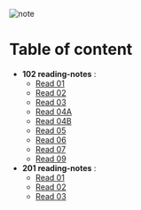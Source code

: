 ![note](https://i.ibb.co/FXxvfx8/rsz-kissclipart-study-notes-clipart-test-study-skills-clip-art-e449c8c59493291d.png)

# Table of content
* **102 reading-notes** :
  - [Read 01](https://omx302.github.io/reading-notes/Code102/Read01)
  - [Read 02](https://omx302.github.io/reading-notes/Code102/Read02)
  - [Read 03](https://omx302.github.io/reading-notes/Code102/Read03)
  - [Read 04A](https://omx302.github.io/reading-notes/Code102/Read04a)
  - [Read 04B](https://omx302.github.io/reading-notes/Code102/Read04b)
  - [Read 05](https://omx302.github.io/reading-notes/Code102/Read05)
  - [Read 06](https://omx302.github.io/reading-notes/Code102/Read06)
  - [Read 07](https://omx302.github.io/reading-notes/Code102/Read07)
  - [Read 09](https://omx302.github.io/reading-notes/Code102/Read09)
* **201 reading-notes** :
  - [Read 01](https://omx302.github.io/reading-notes/Code201/class-01)
  - [Read 02](https://omx302.github.io/reading-notes/Code201/class-02)
  - [Read 03](https://omx302.github.io/reading-notes/Code201/class-03)

